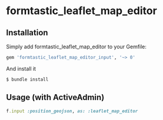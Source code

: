 
formtastic_leaflet_map_editor
==========================

## Installation

Simply add formtastic_leaflet_map_editor to your Gemfile:

```ruby
gem 'formtastic_leaflet_map_editor_input', '~> 0'
```

And install it

```shell
$ bundle install
```

## Usage (with ActiveAdmin)

```ruby
f.input :position_geojson, as: :leaflet_map_editor
```
